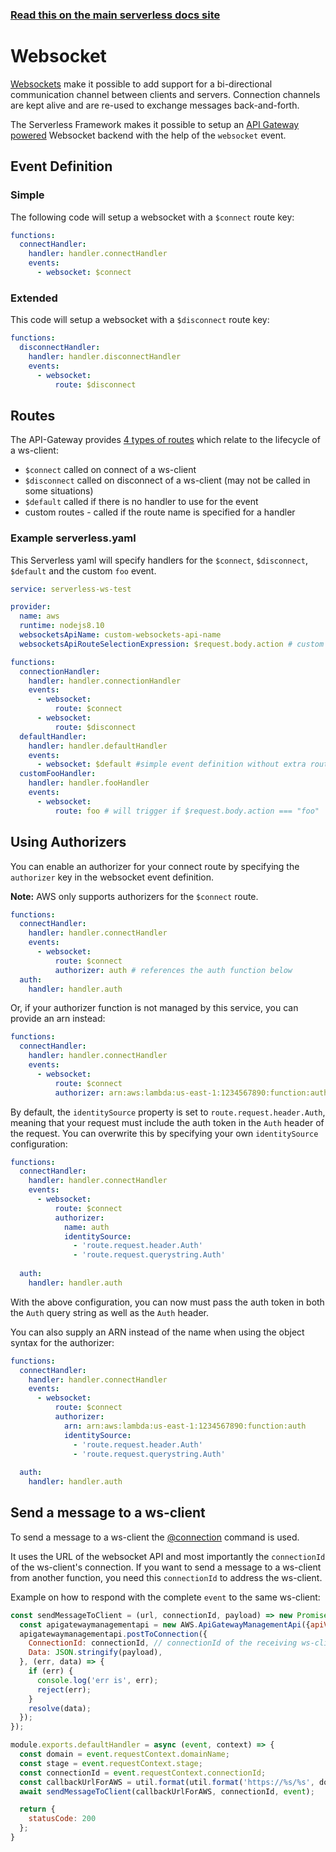 <!--
title: Serverless Framework - AWS Lambda Events - Websocket
menuText: Websocket
menuOrder: 2
description: Setting up AWS Websockets with AWS Lambda via the Serverless Framework
layout: Doc
-->

<!-- DOCS-SITE-LINK:START automatically generated  -->
### [Read this on the main serverless docs site](https://www.serverless.com/framework/docs/providers/aws/events/websocket)
<!-- DOCS-SITE-LINK:END -->

# Websocket

[Websockets](https://www.w3.org/TR/websockets/) make it possible to add support for a bi-directional communication channel between clients and servers. Connection channels are kept alive and are re-used to exchange messages back-and-forth.

The Serverless Framework makes it possible to setup an [API Gateway powered](https://docs.aws.amazon.com/apigateway/latest/developerguide/apigateway-websocket-api-overview.html) Websocket backend with the help of the `websocket` event.

## Event Definition

### Simple

The following code will setup a websocket with a `$connect` route key:

```yml
functions:
  connectHandler:
    handler: handler.connectHandler
    events:
      - websocket: $connect
```

### Extended

This code will setup a websocket with a `$disconnect` route key:

```yml
functions:
  disconnectHandler:
    handler: handler.disconnectHandler
    events:
      - websocket:
          route: $disconnect
```

## Routes

The API-Gateway provides [4 types of routes](https://docs.aws.amazon.com/apigateway/latest/developerguide/apigateway-websocket-api-overview.html) which relate to the lifecycle of a ws-client:
* `$connect` called on connect of a ws-client
* `$disconnect` called on disconnect of a ws-client (may not be called in some situations)
* `$default` called if there is no handler to use for the event
* custom routes - called if the route name is specified for a handler

### Example serverless.yaml

This Serverless yaml will specify handlers for the `$connect`, `$disconnect`, `$default` and the custom `foo` event.

```yml
service: serverless-ws-test

provider:
  name: aws
  runtime: nodejs8.10
  websocketsApiName: custom-websockets-api-name
  websocketsApiRouteSelectionExpression: $request.body.action # custom routes are selected by the value of the action property in the body

functions:
  connectionHandler:
    handler: handler.connectionHandler
    events:
      - websocket:
          route: $connect
      - websocket:
          route: $disconnect
  defaultHandler:
    handler: handler.defaultHandler
    events:
      - websocket: $default #simple event definition without extra route property
  customFooHandler:
    handler: handler.fooHandler
    events:
      - websocket:
          route: foo # will trigger if $request.body.action === "foo"
```

## Using Authorizers
You can enable an authorizer for your connect route by specifying the `authorizer` key in the websocket event definition.

**Note:** AWS only supports authorizers for the `$connect` route.

```yml
functions:
  connectHandler:
    handler: handler.connectHandler
    events:
      - websocket:
          route: $connect
          authorizer: auth # references the auth function below
  auth:
    handler: handler.auth
```

Or, if your authorizer function is not managed by this service, you can provide an arn instead:

```yml
functions:
  connectHandler:
    handler: handler.connectHandler
    events:
      - websocket:
          route: $connect
          authorizer: arn:aws:lambda:us-east-1:1234567890:function:auth
```

By default, the `identitySource` property is set to `route.request.header.Auth`, meaning that your request must include the auth token in the `Auth` header of the request. You can overwrite this by specifying your own `identitySource` configuration:


```yml
functions:
  connectHandler:
    handler: handler.connectHandler
    events:
      - websocket:
          route: $connect
          authorizer:
            name: auth
            identitySource:
              - 'route.request.header.Auth'
              - 'route.request.querystring.Auth'
            
  auth:
    handler: handler.auth
```
With the above configuration, you can now must pass the auth token in both the `Auth` query string as well as the `Auth` header.

You can also supply an ARN instead of the name when using the object syntax for the authorizer:

```yml
functions:
  connectHandler:
    handler: handler.connectHandler
    events:
      - websocket:
          route: $connect
          authorizer:
            arn: arn:aws:lambda:us-east-1:1234567890:function:auth
            identitySource:
              - 'route.request.header.Auth'
              - 'route.request.querystring.Auth'
            
  auth:
    handler: handler.auth
```

## Send a message to a ws-client
To send a message to a ws-client the [@connection](https://docs.amazonaws.cn/en_us/apigateway/latest/developerguide/apigateway-how-to-call-websocket-api-connections.html) command is used.

It uses the URL of the websocket API and most importantly the `connectionId` of the ws-client's connection. If you want to send a message to a ws-client from another function, you need this `connectionId` to address the ws-client.

Example on how to respond with the complete `event` to the same ws-client:

```js
const sendMessageToClient = (url, connectionId, payload) => new Promise((resolve, reject) => {
  const apigatewaymanagementapi = new AWS.ApiGatewayManagementApi({apiVersion: '2018-11-29', endpoint: url});
  apigatewaymanagementapi.postToConnection({
    ConnectionId: connectionId, // connectionId of the receiving ws-client
    Data: JSON.stringify(payload),
  }, (err, data) => {
    if (err) {
      console.log('err is', err);
      reject(err);
    }
    resolve(data);
  });
});

module.exports.defaultHandler = async (event, context) => {
  const domain = event.requestContext.domainName;
  const stage = event.requestContext.stage;
  const connectionId = event.requestContext.connectionId; 
  const callbackUrlForAWS = util.format(util.format('https://%s/%s', domain, stage)); //construct the needed url
  await sendMessageToClient(callbackUrlForAWS, connectionId, event);

  return {
    statusCode: 200
  };
}
```
